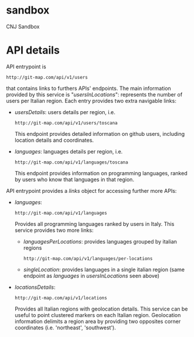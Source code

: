 # sandbox
CNJ Sandbox

# API details #

API entrypoint is 

```
http://git-map.com/api/v1/users
```

that contains links to furthers APIs' endpoints.
The main information provided by this service is "*usersInLocations*": represents the number of users per Italian region. 
Each entry provides two extra navigable links:
 
* *usersDetails*: users details per region, i.e.
    
    ```
    http://git-map.com/api/v1/users/toscana
    ```
    
    This endpoint provides detailed information on github users, including location details and coordinates.

* *languages*: languages details per region, i.e.

    ```
    http://git-map.com/api/v1/languages/toscana
    ```
    
    This endpoint provides information on programming languages, ranked by users who know that languages in that region.
    
API entrypoint provides a *links* object for accessing further more APIs:

* *languages*: 
    
    ```
    http://git-map.com/api/v1/languages
    ```
    
    Provides all programming languages ranked by users in Italy.
    This service provides two more links:
    
    * *languagesPerLocations*: provides languages grouped by italian regions
    
        ```
        http://git-map.com/api/v1/languages/per-locations
        ```

    * *singleLocation*: provides languages in a single italian region (same endpoint as *languages* in *usersInLocations* seen above)
    
* *locationsDetails*:

    ```
    http://git-map.com/api/v1/locations
    ```
    
    Provides all Italian regions with geolocation details. This service can be useful to point clustered markers on each Italian region.
    Geolocation information delimits a region area by providing two opposites corner coordinates (i.e. 'northeast', 'southwest').